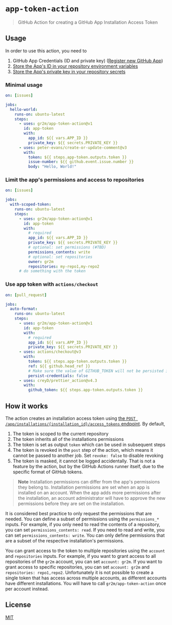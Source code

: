 # `app-token-action`

> GitHub Action for creating a GitHub App Installation Access Token

## Usage

In order to use this action, you need to

1. GitHub App Credentials (ID and private key) ([Register new GitHub App](https://docs.github.com/apps/creating-github-apps/setting-up-a-github-app/creating-a-github-app))
2. [Store the App's ID in your repository environment variables](https://docs.github.com/actions/learn-github-actions/variables#defining-configuration-variables-for-multiple-workflows)
3. [Store the App's private key in your repository secrets](https://docs.github.com/actions/security-guides/encrypted-secrets?tool=webui#creating-encrypted-secrets-for-a-repository)

### Minimal usage

```yaml
on: [issues]

jobs:
  hello-world:
    runs-on: ubuntu-latest
    steps:
      - uses: gr2m/app-token-action@v1
        id: app-token
        with:
          app_id: ${{ vars.APP_ID }}
          private_key: ${{ secrets.PRIVATE_KEY }}
      - uses: peter-evans/create-or-update-comment@v3
        with:
          token: ${{ steps.app-token.outputs.token }}
          issue-number: ${{ github.event.issue.number }}
          body: "Hello, World!"
```

### Limit the app's permissions and access to repositories

```yaml
on: [issues]

jobs:
  with-scoped-token:
    runs-on: ubuntu-latest
    steps:
      - uses: gr2m/app-token-action@v1
        id: app-token
        with:
          # required
          app_id: ${{ vars.APP_ID }}
          private_key: ${{ secrets.PRIVATE_KEY }}
          # optional: set permissions (#TBD)
          permissions_contents: write
          # optional: set repositories
          owner: gr2m
          repositories: my-repo1,my-repo2
      # do something with the token
```

### Use app token with `actions/checkout`

```yaml
on: [pull_request]

jobs:
  auto-format:
    runs-on: ubuntu-latest
    steps:
      - uses: gr2m/app-token-action@v1
        id: app-token
        with:
          # required
          app_id: ${{ vars.APP_ID }}
          private_key: ${{ secrets.PRIVATE_KEY }}
      - uses: actions/checkout@v3
        with:
          token: ${{ steps.app-token.outputs.token }}
          ref: ${{ github.head_ref }}
          # Make sure the value of GITHUB_TOKEN will not be persisted in repo's config
          persist-credentials: false
      - uses: creyD/prettier_action@v4.3
        with:
          github_token: ${{ steps.app-token.outputs.token }}
```

## How it works

The action creates an installation access token using [the `POST /app/installations/{installation_id}/access_tokens` endpoint](https://docs.github.com/rest/apps/apps?apiVersion=2022-11-28#create-an-installation-access-token-for-an-app). By default,

1. The token is scoped to the current repository
2. The token inherits all of the installations permissions
3. The token is set as output `token` which can be used in subsequent steps
4. The token is revoked in the `post` step of the action, which means it cannot be passed to another job. Set `revoke: false` to disable revoking
5. The token is masked, it cannot be logged accidentally. That is not a feature by the action, but by the GitHub Actions runner itself, due to the specific format of GitHub tokens.

> **Note**
> Installation permissions can differ from the app's permissions they belong to. Installation permissions are set when an app is installed on an account. When the app adds more permissions after the installation, an account administrator will have to approve the new permissions before they are set on the installation.

It is considered best practice to only request the permissions that are needed. You can define a subset of permissions using the `permissions_*` inputs. For example, if you only need to read the contents of a repository, you can set `permissions_contents: read`. If you need to read and write, you can set `permissions_contents: write`. You can only define permissions that are a subset of the respective installation's permissions.

You can grant access to the token to multiple repositories using the `account` and `repositories` inputs. For example, if you want to grant access to all repositories of the `gr2m` account, you can set `account: gr2m`. If you want to grant access to specific repositories, you can set `account: gr2m` and `repositories: repo1,repo2`. Unfortunately it is not possible to create a single token that has access across multiple accounts, as different accounts have different installations. You will have to call `gr2m/app-token-action` once per account instead.

## License

[MIT](LICENSE)
